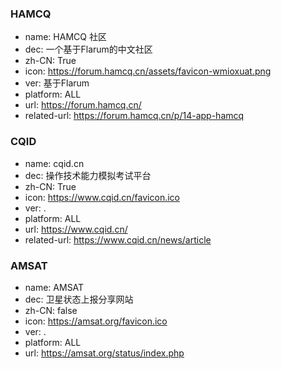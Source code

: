 ### HAMCQ
- name: HAMCQ 社区
- dec: 一个基于Flarum的中文社区
- zh-CN: True
- icon: https://forum.hamcq.cn/assets/favicon-wmioxuat.png
- ver: 基于Flarum
- platform: ALL
- url: https://forum.hamcq.cn/
- related-url: https://forum.hamcq.cn/p/14-app-hamcq
### CQID
- name: cqid.cn
- dec: 操作技术能力模拟考试平台
- zh-CN: True
- icon: https://www.cqid.cn/favicon.ico
- ver: .
- platform: ALL
- url: https://www.cqid.cn/
- related-url: https://www.cqid.cn/news/article
### AMSAT
- name: AMSAT
- dec: 卫星状态上报分享网站
- zh-CN: false
- icon: https://amsat.org/favicon.ico
- ver: .
- platform: ALL
- url: https://amsat.org/status/index.php

